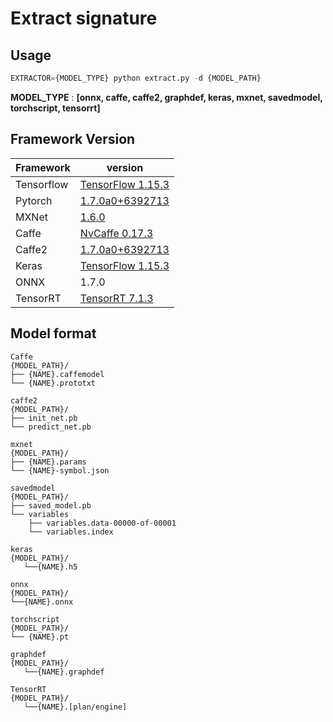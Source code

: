# Extract signature



## Usage

```python
EXTRACTOR={MODEL_TYPE} python extract.py -d {MODEL_PATH}
```

**MODEL_TYPE**  :  **[onnx, caffe, caffe2, graphdef, keras, mxnet, savedmodel, torchscript, tensorrt]**


## Framework Version
|Framework|version|
|-|-|
|Tensorflow|[TensorFlow 1.15.3](https://github.com/tensorflow/tensorflow/releases/tag/v1.15.3)|
|Pytorch|[1.7.0a0+6392713](https://github.com/pytorch/pytorch/commit/6392713)|
|MXNet|[1.6.0](https://github.com/apache/incubator-mxnet/releases/tag/1.6.0)|
|Caffe|[NvCaffe 0.17.3](https://github.com/NVIDIA/caffe/releases/tag/v0.17.3)|
|Caffe2|[1.7.0a0+6392713](https://github.com/pytorch/pytorch/commit/6392713)|
|Keras|[TensorFlow 1.15.3](https://github.com/tensorflow/tensorflow/releases/tag/v1.15.3)|
|ONNX|1.7.0|
|TensorRT|[TensorRT 7.1.3](https://docs.nvidia.com//deeplearning/tensorrt/release-notes/index.html)|
## Model format

```
Caffe
{MODEL_PATH}/
├── {NAME}.caffemodel
└── {NAME}.prototxt

caffe2
{MODEL_PATH}/
├── init_net.pb
└── predict_net.pb

mxnet
{MODEL_PATH}/
├── {NAME}.params
└── {NAME}-symbol.json

savedmodel
{MODEL_PATH}/
├── saved_model.pb
└── variables
    ├── variables.data-00000-of-00001
    └── variables.index

keras
{MODEL_PATH}/
   └──{NAME}.h5
  
onnx
{MODEL_PATH}/
└──{NAME}.onnx

torchscript
{MODEL_PATH}/
└── {NAME}.pt

graphdef
{MODEL_PATH}/
   └──{NAME}.graphdef

TensorRT
{MODEL_PATH}/
   └──{NAME}.[plan/engine]

```
